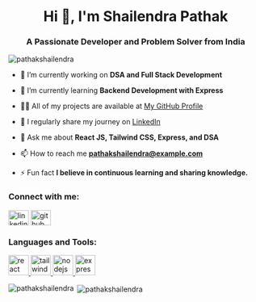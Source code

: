 <h1 align="center">Hi 👋, I'm Shailendra Pathak</h1>
<h3 align="center">A Passionate Developer and Problem Solver from India</h3>

<p align="left"> <img src="https://komarev.com/ghpvc/?username=pathakshailendra&label=Profile%20views&color=0e75b6&style=flat" alt="pathakshailendra" /> </p>

- 🔭 I’m currently working on **DSA and Full Stack Development**

- 🌱 I’m currently learning **Backend Development with Express**

- 👨‍💻 All of my projects are available at [My GitHub Profile](https://github.com/PathakShailendra)

- 📝 I regularly share my journey on [LinkedIn](https://www.linkedin.com/in/pathakshailendra)

- 💬 Ask me about **React JS, Tailwind CSS, Express, and DSA**

- 📫 How to reach me **pathakshailendra@example.com**

- ⚡ Fun fact **I believe in continuous learning and sharing knowledge.**

<h3 align="left">Connect with me:</h3>
<p align="left">
<a href="https://www.linkedin.com/in/pathakshailendra" target="blank"><img align="center" src="https://cdn.jsdelivr.net/npm/simple-icons@3.1.0/icons/linkedin.svg" alt="linkedin" height="30" width="40" /></a>
<a href="https://github.com/PathakShailendra" target="blank"><img align="center" src="https://cdn.jsdelivr.net/npm/simple-icons@3.1.0/icons/github.svg" alt="github" height="30" width="40" /></a>
</p>

<h3 align="left">Languages and Tools:</h3>
<p align="left"> 
  <a href="https://reactjs.org/" target="_blank"> 
    <img src="https://cdn.jsdelivr.net/npm/simple-icons@3.1.0/icons/react.svg" alt="react" width="40" height="40"/> 
  </a>
  <a href="https://tailwindcss.com/" target="_blank"> 
    <img src="https://cdn.jsdelivr.net/npm/simple-icons@3.1.0/icons/tailwindcss.svg" alt="tailwind" width="40" height="40"/> 
  </a>
  <a href="https://nodejs.org/" target="_blank"> 
    <img src="https://cdn.jsdelivr.net/npm/simple-icons@3.1.0/icons/nodedotjs.svg" alt="nodejs" width="40" height="40"/> 
  </a>
  <a href="https://expressjs.com/" target="_blank"> 
    <img src="https://cdn.jsdelivr.net/npm/simple-icons@3.1.0/icons/express.svg" alt="express" width="40" height="40"/> 
  </a>
</p>

<p><img align="left" src="https://github-readme-stats.vercel.app/api/top-langs?username=pathakshailendra&show_icons=true&locale=en&layout=compact" alt="pathakshailendra" /></p>

<p>&nbsp;<img align="center" src="https://github-readme-stats.vercel.app/api?username=pathakshailendra&show_icons=true&locale=en" alt="pathakshailendra" /></p>
